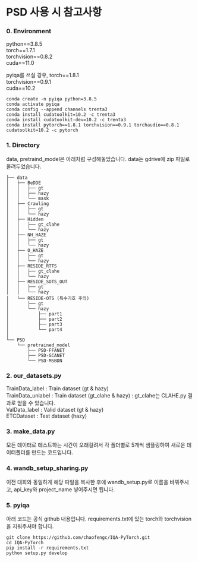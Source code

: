 # PSD 사용 시 참고사항

### 0. Environment
python==3.8.5 <br>
torch==1.7.1 <br>
torchvision==0.8.2 <br>
cuda==11.0 <br>

pyiqa를 쓰실 경우,
torch==1.8.1 <br>
torchvision==0.9.1 <br>
cuda==10.2 <br>

```
conda create -n pyiqa python=3.8.5
conda activate pyiqa
conda config --append channels trenta3
conda install cudatoolkit=10.2 -c trenta3
conda install cudatoolkit-dev=10.2 -c trenta3
conda install pytorch==1.8.1 torchvision==0.9.1 torchaudio==0.8.1 cudatoolkit=10.2 -c pytorch
```

### 1. Directory
data, pretraind_model은 아래처럼 구성해놓았습니다.
data는 gdrive에 zip 파일로 올려두었습니다.
```
├── data
│   ├── BeDDE
│   │   ├── gt
│   │   ├── hazy
│   │   └── mask
│   ├── Crawling
│   │   ├── gt
│   │   └── hazy
│   ├── Hidden
│   │   ├── gt_clahe
│   │   └── hazy
│   ├── NH_HAZE
│   │   ├── gt
│   │   └── hazy
│   ├── O_HAZE
│   │   ├── gt
│   │   └── hazy
│   ├── RESIDE_RTTS
│   │   ├── gt_clahe
│   │   └── hazy
│   ├── RESIDE_SOTS_OUT
│   │   ├── gt
│   │   └── hazy
│   └── RESIDE-OTS (특수기호 주의)
│       ├── gt
│       └── hazy
│           ├── part1
│           ├── part2
│           ├── part3
│           └── part4
│
└── PSD
    └── pretrained_model
        ├── PSD-FFANET
        ├── PSD-GCANET
        └── PSD-MSBDN
``` 

### 2. our_datasets.py
TrainData_label : Train dataset (gt & hazy) <br>
TrainData_unlabel : Train dataset (gt_clahe & hazy) : gt_clahe는 CLAHE.py 결과로 얻을 수 있습니다. <br>
ValData_label : Valid dataset (gt & hazy) <br>
ETCDataset : Test dataset (hazy) <br>

### 3. make_data.py
모든 데이터로 테스트하는 시간이 오래걸려서 각 폴더별로 5개씩 샘플링하여 새로운 데이터폴더를 만드는 코드입니다.

### 4. wandb_setup_sharing.py
이전 대회와 동일하게 해당 파일을 복사한 후에 wandb_setup.py로 이름을 바꿔주시고, api_key와 project_name 넣어주시면 됩니다.

### 5. pyiqa
아래 코드는 공식 github 내용입니다.
requirements.txt에 있는 torch와 torchvision을 지워주셔야 합니다.

```
git clone https://github.com/chaofengc/IQA-PyTorch.git
cd IQA-PyTorch
pip install -r requirements.txt
python setup.py develop
```
